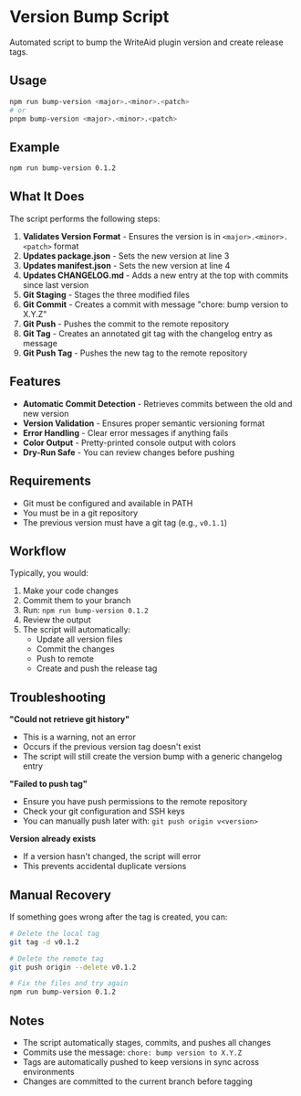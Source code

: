 # Version Bump Script

Automated script to bump the WriteAid plugin version and create release tags.

## Usage

```bash
npm run bump-version <major>.<minor>.<patch>
# or
pnpm bump-version <major>.<minor>.<patch>
```

## Example

```bash
npm run bump-version 0.1.2
```

## What It Does

The script performs the following steps:

1. **Validates Version Format** - Ensures the version is in `<major>.<minor>.<patch>` format
2. **Updates package.json** - Sets the new version at line 3
3. **Updates manifest.json** - Sets the new version at line 4
4. **Updates CHANGELOG.md** - Adds a new entry at the top with commits since last version
5. **Git Staging** - Stages the three modified files
6. **Git Commit** - Creates a commit with message "chore: bump version to X.Y.Z"
7. **Git Push** - Pushes the commit to the remote repository
8. **Git Tag** - Creates an annotated git tag with the changelog entry as message
9. **Git Push Tag** - Pushes the new tag to the remote repository

## Features

- **Automatic Commit Detection** - Retrieves commits between the old and new version
- **Version Validation** - Ensures proper semantic versioning format
- **Error Handling** - Clear error messages if anything fails
- **Color Output** - Pretty-printed console output with colors
- **Dry-Run Safe** - You can review changes before pushing

## Requirements

- Git must be configured and available in PATH
- You must be in a git repository
- The previous version must have a git tag (e.g., `v0.1.1`)

## Workflow

Typically, you would:

1. Make your code changes
2. Commit them to your branch
3. Run: `npm run bump-version 0.1.2`
4. Review the output
5. The script will automatically:
   - Update all version files
   - Commit the changes
   - Push to remote
   - Create and push the release tag

## Troubleshooting

**"Could not retrieve git history"**
- This is a warning, not an error
- Occurs if the previous version tag doesn't exist
- The script will still create the version bump with a generic changelog entry

**"Failed to push tag"**
- Ensure you have push permissions to the remote repository
- Check your git configuration and SSH keys
- You can manually push later with: `git push origin v<version>`

**Version already exists**
- If a version hasn't changed, the script will error
- This prevents accidental duplicate versions

## Manual Recovery

If something goes wrong after the tag is created, you can:

```bash
# Delete the local tag
git tag -d v0.1.2

# Delete the remote tag
git push origin --delete v0.1.2

# Fix the files and try again
npm run bump-version 0.1.2
```

## Notes

- The script automatically stages, commits, and pushes all changes
- Commits use the message: `chore: bump version to X.Y.Z`
- Tags are automatically pushed to keep versions in sync across environments
- Changes are committed to the current branch before tagging
